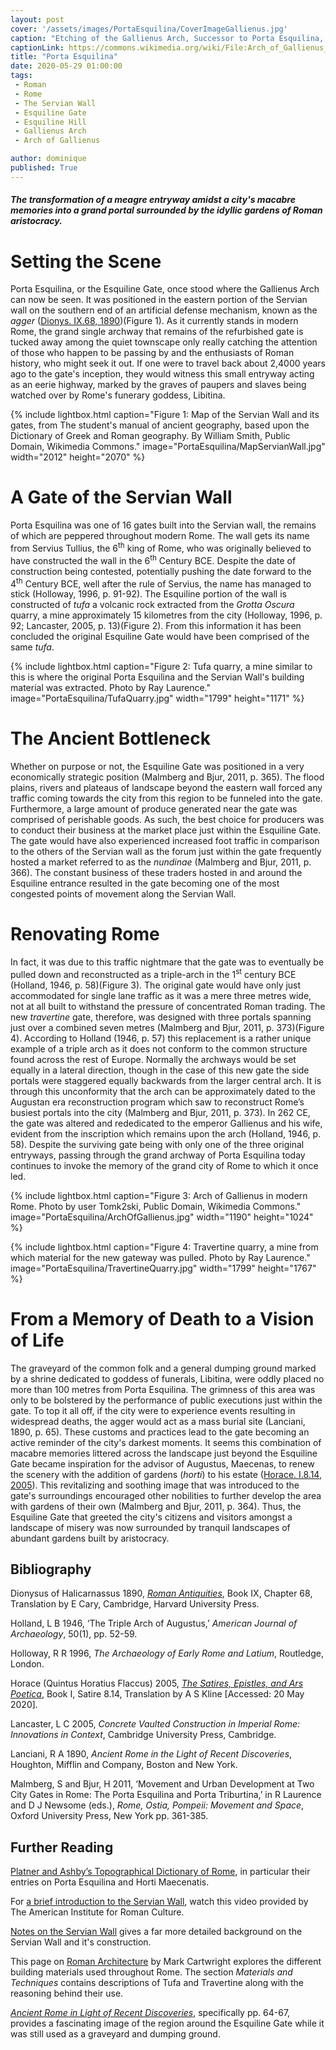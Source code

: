 ```yaml
---
layout: post
cover: '/assets/images/PortaEsquilina/CoverImageGallienus.jpg'
caption: "Etching of the Gallienus Arch, Successor to Porta Esquilina, from Le antichità Romane. Tomo I, tav. XXVI // Opere di Giovanni Battista Piranesi, Francesco Piranesi e d'altri. Firmin Didot Freres, Paris, 1835-1839. Tomo 1., Wikimedia Commons, Public Domain."
captionLink: https://commons.wikimedia.org/wiki/File:Arch_of_Gallienus_-_Piranesi.jpg
title: "Porta Esquilina"
date: 2020-05-29 01:00:00
tags:
 - Roman
 - Rome
 - The Servian Wall
 - Esquiline Gate
 - Esquiline Hill
 - Gallienus Arch
 - Arch of Gallienus

author: dominique
published: True
---
```


#### _The transformation of a meagre entryway amidst a city's macabre memories into a grand portal surrounded by the idyllic gardens of Roman aristocracy._


# Setting the Scene

Porta Esquilina, or the Esquiline Gate, once stood where the Gallienus Arch can now be seen. It was positioned in the eastern portion of the Servian wall on the southern end of an artificial defense mechanism, known as the _agger_ ([Dionys. IX.68, 1890](https://penelope.uchicago.edu/Thayer/E/Roman/Texts/Dionysius_of_Halicarnassus/9C*.html#68.3 ))(Figure 1). As it currently stands in modern Rome, the grand single archway that remains of the refurbished gate is tucked away among the quiet townscape only really catching the attention of those who happen to be passing by and the enthusiasts of Roman history, who might seek it out. If one were to travel back about 2,4000 years ago to the gate's inception, they would witness this small entryway acting as an eerie  highway, marked by the graves of paupers and slaves being watched over by Rome's funerary goddess, Libitina.

{% include lightbox.html
caption="Figure 1: Map of the Servian Wall and its gates, from The student's manual of ancient geography, based upon the Dictionary of Greek and Roman geography. By William Smith, Public Domain, Wikimedia Commons."
image="PortaEsquilina/MapServianWall.jpg"
width="2012"
height="2070" %}

# A Gate of the Servian Wall

Porta Esquilina was one of 16 gates built into the Servian wall, the remains of which are peppered throughout modern Rome. The wall gets its name from Servius Tullius, the 6<sup>th</sup> king of Rome, who was originally believed to have constructed the wall in the 6<sup>th</sup> Century BCE. Despite the date of construction being contested, potentially pushing the date forward to the 4<sup>th</sup> Century BCE, well after the rule of Servius, the name has managed to stick (Holloway, 1996, p. 91-92). The Esquiline portion of the wall is constructed of _tufa_ a volcanic rock extracted from the _Grotta Oscura_ quarry, a mine approximately 15 kilometres from the city (Holloway, 1996, p. 92; Lancaster, 2005, p. 13)(Figure 2). From this information it has been concluded the original Esquiline Gate would have been comprised of the same _tufa_.

{% include lightbox.html
caption="Figure 2: Tufa quarry, a mine similar to this is where the original Porta Esquilina and the Servian Wall's building material was extracted. Photo by Ray Laurence."
image="PortaEsquilina/TufaQuarry.jpg"
width="1799"
height="1171" %}

# The Ancient Bottleneck

Whether on purpose or not, the Esquiline Gate was positioned in a very economically strategic position (Malmberg and Bjur, 2011, p. 365). The flood plains, rivers and plateaus of landscape beyond the eastern wall forced any traffic coming towards the city from this region to be funneled into the gate. Furthermore, a large amount of produce generated near the gate was comprised of perishable goods. As such, the best choice for producers was to conduct their business at the market place just within the Esquiline Gate. The gate would have also experienced increased foot traffic in comparison to the others of the Servian wall as the forum just within the gate frequently hosted a market referred to as the _nundinae_ (Malmberg and Bjur, 2011, p. 366). The constant business of these traders hosted in and around the Esquiline entrance resulted in the gate becoming one of the most congested points of movement along the Servian Wall.

# Renovating Rome

In fact, it was due to this traffic nightmare that the gate was to eventually be pulled down and reconstructed as a triple-arch in the 1<sup>st</sup> century BCE (Holland, 1946, p. 58)(Figure 3). The original gate would have only just accommodated for single lane traffic as it was a mere three metres wide, not at all built to withstand the pressure of concentrated Roman trading. The new _travertine_ gate, therefore, was designed with three portals spanning just over a combined seven metres (Malmberg and Bjur, 2011, p. 373)(Figure 4). According to Holland (1946, p. 57) this replacement is a rather unique example of a triple arch as it does not conform to the common structure found across the rest of Europe. Normally the archways would be set equally in a lateral direction, though in the case of this new gate the side portals were staggered equally backwards from the larger central arch. It is through this unconformity that the arch can be approximately dated to the Augustan era reconstruction program which saw to reconstruct Rome’s busiest portals into the city (Malmberg and Bjur, 2011, p. 373). In 262 CE, the gate was altered and rededicated to the emperor Gallienus and his wife, evident from the inscription which remains upon the arch (Holland, 1946, p. 58). Despite the surviving gate being with only one of the three original entryways, passing through the grand archway of Porta Esquilina today continues to invoke the memory of the grand city of Rome to which it once led.

{% include lightbox.html
caption="Figure 3: Arch of Gallienus in modern Rome. Photo by user Tomk2ski, Public Domain, Wikimedia Commons."
image="PortaEsquilina/ArchOfGallienus.jpg"
width="1190"
height="1024" %}

{% include lightbox.html
caption="Figure 4: Travertine quarry, a mine from which material for the new gateway was pulled. Photo by Ray Laurence."
image="PortaEsquilina/TravertineQuarry.jpg"
width="1799"
height="1767" %}

# From a Memory of Death to a Vision of Life

The graveyard of the common folk and a general dumping ground marked by a shrine dedicated to goddess of funerals, Libitina, were oddly placed no more than 100 metres from Porta Esquilina. The grimness of this area was only to be bolstered by the performance of public executions just within the gate. To top it all off, if the city were to experience events resulting in widespread deaths, the agger would act as a mass burial site (Lanciani, 1890, p. 65). These customs and practices lead to the gate becoming an active reminder of the city's darkest moments. It seems this combination of macabre memories littered across the landscape just beyond the Esquiline Gate became inspiration for the advisor of Augustus, Maecenas, to renew the scenery with the addition of gardens (_horti_) to his estate ([Horace. I.8.14, 2005](https://www.poetryintranslation.com/PITBR/Latin/HoraceSatiresBkISatVIII.php)). This revitalizing and soothing image that was introduced to the gate's surroundings encouraged other nobilities to further develop the area with gardens of their own (Malmberg and Bjur, 2011, p. 364). Thus, the Esquiline Gate that greeted the city's citizens and  visitors amongst a landscape of misery was now surrounded by tranquil landscapes of abundant gardens built by aristocracy.


## Bibliography

Dionysus of Halicarnassus 1890, [_Roman Antiquities_](https://penelope.uchicago.edu/Thayer/E/Roman/Texts/Dionysius_of_Halicarnassus/home.html), Book IX, Chapter 68, Translation by E Cary, Cambridge, Harvard University Press.

Holland, L B 1946, ‘The Triple Arch of Augustus,’ _American Journal of Archaeology_, 50(1), pp. 52-59.

Holloway, R R 1996, _The Archaeology of Early Rome and Latium_, Routledge, London.

Horace (Quintus Horatius Flaccus) 2005, [_The Satires, Epistles, and Ars Poetica_](https://www.poetryintranslation.com/PITBR/Latin/Horacehome.php), Book I, Satire 8.14, Translation by A S Kline [Accessed: 20 May 2020].

Lancaster, L C 2005, _Concrete Vaulted Construction in Imperial Rome: Innovations in Context_, Cambridge University Press, Cambridge.

Lanciani, R A 1890, _Ancient Rome in the Light of Recent Discoveries_, Houghton, Mifflin and Company, Boston and New York.

Malmberg, S and Bjur, H 2011, ‘Movement and Urban Development at Two City Gates in Rome: The Porta Esquilina and Porta Triburtina,’ in R Laurence and  D J Newsome (eds.), _Rome, Ostia, Pompeii: Movement and Space_, Oxford University Press, New York pp. 361-385.


## Further Reading

[Platner and Ashby’s Topographical Dictionary of Rome](http://penelope.uchicago.edu/Thayer/E/Gazetteer/Places/Europe/Italy/Lazio/Roma/Rome/_Texts/PLATOP*/home.html), in particular their entries on Porta Esquilina and Horti Maecenatis.

For [a brief introduction to the Servian Wall](https://www.youtube.com/watch?v=X4gpdba_hRc), watch this video provided by The American Institute for Roman Culture.

[Notes on the Servian Wall](http://penelope.uchicago.edu/Thayer/E/Journals/AJA/22/2/Servian_Wall*.html) gives a far more detailed background on the Servian Wall and it's construction.

This page on [Roman Architecture](https://www.ancient.eu/Roman_Architecture/) by Mark Cartwright explores the different building materials used throughout Rome. The section _Materials and Techniques_ contains descriptions of Tufa and Travertine along with the reasoning behind their use.

[_Ancient Rome in Light of Recent Discoveries_](https://penelope.uchicago.edu/Thayer/E/Gazetteer/Places/Europe/Italy/Lazio/Roma/Rome/_Texts/Lanciani/LANARD/3*.html), specifically pp. 64-67, provides a fascinating image of the region around the Esquiline Gate while it was still used as a graveyard and dumping ground.
